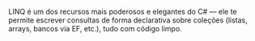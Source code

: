 LINQ é um dos recursos mais poderosos e elegantes do C# — ele te permite escrever consultas de forma declarativa sobre coleções (listas, arrays, bancos via EF, etc.), tudo com código limpo.
